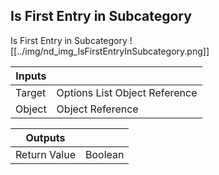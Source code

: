 ## Is First Entry in Subcategory
Is First Entry in Subcategory
![[../img/nd_img_IsFirstEntryInSubcategory.png]]

|Inputs||
|--|--|
| Target | Options List Object Reference |
| Object | Object Reference |

|Outputs||
|--|--|
| Return Value | Boolean |
